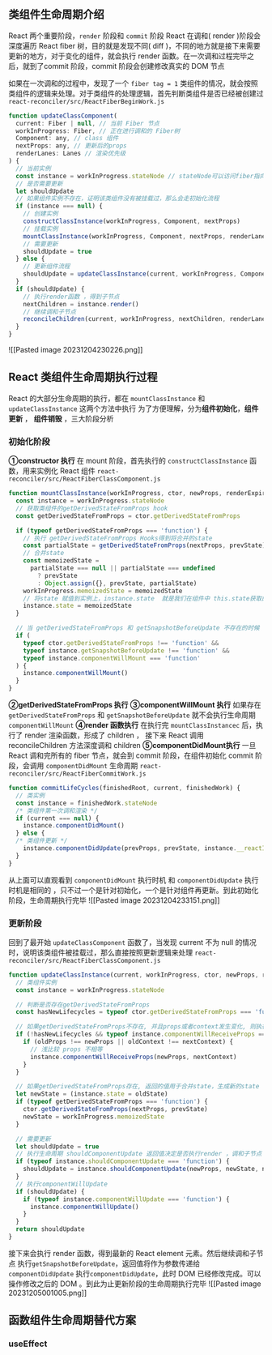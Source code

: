 ## 类组件生命周期介绍
React 两个重要阶段，`render` 阶段和 `commit` 阶段
React 在调和( render )阶段会深度遍历 React fiber 树，目的就是发现不同( diff )，不同的地方就是接下来需要更新的地方，对于变化的组件，就会执行 render 函数。在一次调和过程完毕之后，就到了commit 阶段，commit 阶段会创建修改真实的 DOM 节点

如果在一次调和的过程中，发现了一个 `fiber tag = 1` 类组件的情况，就会按照类组件的逻辑来处理。对于类组件的处理逻辑，首先判断类组件是否已经被创建过
`react-reconciler/src/ReactFiberBeginWork.js`
```jsx
function updateClassComponent(
  current: Fiber | null, // 当前 Fiber 节点
  workInProgress: Fiber, // 正在进行调和的 Fiber树
  Component: any, // class 组件
  nextProps: any, // 更新后的props
  renderLanes: Lanes // 渲染优先级
) {
  // 当前实例
  const instance = workInProgress.stateNode // stateNode可以访问fiber指向的实例
  // 是否需要更新
  let shouldUpdate
  // 如果组件实例不存在，证明该类组件没有被挂载过，那么会走初始化流程
  if (instance === null) {
    // 创建实例
    constructClassInstance(workInProgress, Component, nextProps)
    // 挂载实例
    mountClassInstance(workInProgress, Component, nextProps, renderLanes)
    // 需要更新
    shouldUpdate = true
  } else {
    // 更新组件流程
    shouldUpdate = updateClassInstance(current, workInProgress, Component, nextProps, renderLanes)
  }
  if (shouldUpdate) {
    // 执行render函数 ，得到子节点
    nextChildren = instance.render()
    // 继续调和子节点
    reconcileChildren(current, workInProgress, nextChildren, renderLanes)
  }
}
```
![[Pasted image 20231204230226.png]]
## React 类组件生命周期执行过程
React 的大部分生命周期的执行，都在 `mountClassInstance` 和`updateClassInstance` 这两个方法中执行
为了方便理解，分为**组件初始化**，**组件更新** ， **组件销毁** ，三大阶段分析
### 初始化阶段
**①constructor 执行**
在 mount 阶段，首先执行的 `constructClassInstance` 函数，用来实例化 React 组件
`react-reconciler/src/ReactFiberClassComponent.js`
```jsx
function mountClassInstance(workInProgress, ctor, newProps, renderExpirationTime) {
  const instance = workInProgress.stateNode
  // 获取类组件的getDerivedStateFromProps hook
  const getDerivedStateFromProps = ctor.getDerivedStateFromProps

  if (typeof getDerivedStateFromProps === 'function') {
    // 执行 getDerivedStateFromProps Hooks得到将合并的state
    const partialState = getDerivedStateFromProps(nextProps, prevState)
    // 合并state
    const memoizedState =
      partialState === null || partialState === undefined
        ? prevState
        : Object.assign({}, prevState, partialState)
    workInProgress.memoizedState = memoizedState
    // 将state 赋值到实例上，instance.state  就是我们在组件中 this.state获取的state
    instance.state = memoizedState
  }

  // 当 getDerivedStateFromProps 和 getSnapshotBeforeUpdate 不存在的时候 ，执行 componentWillMount
  if (
    typeof ctor.getDerivedStateFromProps !== 'function' &&
    typeof instance.getSnapshotBeforeUpdate !== 'function' &&
    typeof instance.componentWillMount === 'function'
  ) {
    instance.componentWillMount()
  }
}
```
**②getDerivedStateFromProps 执行**
**③componentWillMount 执行**
如果存在 `getDerivedStateFromProps` 和 `getSnapshotBeforeUpdate` 就不会执行生命周期`componentWillMount`
**④render 函数执行**
在执行完 `mountClassInstancec` 后，执行了 render 渲染函数，形成了 children ， 接下来 React 调用 reconcileChildren 方法深度调和 children
**⑤componentDidMount执行**
一旦 React 调和完所有的 fiber 节点，就会到 commit 阶段，在组件初始化 commit 阶段，会调用 `componentDidMount` 生命周期
`react-reconciler/src/ReactFiberCommitWork.js`
```jsx
function commitLifeCycles(finishedRoot, current, finishedWork) {
  // 类实例
  const instance = finishedWork.stateNode
  /* 类组件第一次调和渲染 */
  if (current === null) {
    instance.componentDidMount()
  } else {
  /* 类组件更新 */
    instance.componentDidUpdate(prevProps, prevState, instance.__reactInternalSnapshotBeforeUpdate)
  }
}
```
从上面可以直观看到 `componentDidMount` 执行时机 和 `componentDidUpdate` 执行时机是相同的 ，只不过一个是针对初始化，一个是针对组件再更新。到此初始化阶段，生命周期执行完毕
![[Pasted image 20231204233151.png]]
### 更新阶段
回到了最开始 `updateClassComponent` 函数了，当发现 current 不为 null 的情况时，说明该类组件被挂载过，那么直接按照更新逻辑来处理
`react-reconciler/src/ReactFiberClassComponent.js`
```jsx
function updateClassInstance(current, workInProgress, ctor, newProps, renderExpirationTime) {
  // 类组件实例
  const instance = workInProgress.stateNode

  // 判断是否存在getDerivedStateFromProps
  const hasNewLifecycles = typeof ctor.getDerivedStateFromProps === 'function'

  // 如果getDerivedStateFromProps不存在, 并且props或者context发生变化, 则执行componentWillReceiveProps
  if (!hasNewLifecycles && typeof instance.componentWillReceiveProps === 'function') {
    if (oldProps !== newProps || oldContext !== nextContext) {
      // 浅比较 props 不相等
      instance.componentWillReceiveProps(newProps, nextContext)
    }
  }

  // 如果getDerivedStateFromProps存在, 返回的值用于合并state，生成新的state
  let newState = (instance.state = oldState)
  if (typeof getDerivedStateFromProps === 'function') {
    ctor.getDerivedStateFromProps(nextProps, prevState)
    newState = workInProgress.memoizedState
  }

  // 需要更新
  let shouldUpdate = true
  // 执行生命周期 shouldComponentUpdate 返回值决定是否执行render ，调和子节点
  if (typeof instance.shouldComponentUpdate === 'function') {
    shouldUpdate = instance.shouldComponentUpdate(newProps, newState, nextContext)
  }
  // 执行componentWillUpdate
  if (shouldUpdate) {
    if (typeof instance.componentWillUpdate === 'function') {
      instance.componentWillUpdate()
    }
  }
  return shouldUpdate
}
```
接下来会执行 render 函数，得到最新的 React element 元素。然后继续调和子节点
执行`getSnapshotBeforeUpdate`，返回值将作为参数传递给 `componentDidUpdate`
执行`componentDidUpdate`，此时 DOM 已经修改完成。可以操作修改之后的 DOM 。到此为止更新阶段的生命周期执行完毕
![[Pasted image 20231205001005.png]]



## 函数组件生命周期替代方案
### useEffect

